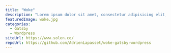 ```yaml
---
title: "Woke"
description: "Lorem ipsum dolor sit amet, consectetur adipisicing elit, sed do eiusmod tempor incididunt ut labore et dolore magna aliqua."
featuredImage: woke.jpg
categories: 
  - Gatsby
  - Wordpress
siteUrl: https://www.solen.co/
repoUrl: https://github.com/AdrienLapasset/woke-gatsby-wordpress
---
```

